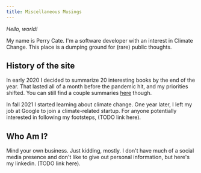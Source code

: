 ```yaml
---
title: Miscellaneous Musings
---
```


*Hello, world!*

My name is Perry Cate. I'm a software developer with an interest in Climate Change.
This place is a dumping ground for (rare) public thoughts.

## History of the site

In early 2020 I decided to summarize 20 interesting books by the end of the year.
That lasted all of a month before the pandemic hit, and my priorities shifted.
You can still find a couple summaries [here](/posts/) though.

In fall 2021 I started learning about climate change.
One year later, I left my job at Google to join a climate-related startup.
For anyone potentially interested in following my footsteps, (TODO link here).

## Who Am I?
Mind your own business. Just kidding, mostly. I don't have much of a social
media presence and don't like to give out personal information, but here's my
linkedin. (TODO link here).
